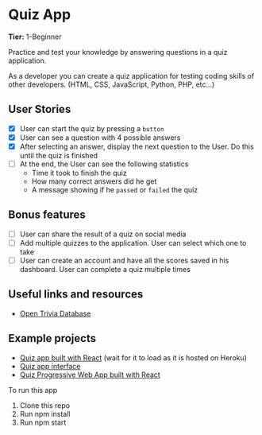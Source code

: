 # Quiz App

**Tier:** 1-Beginner

Practice and test your knowledge by answering questions in a quiz application.

As a developer you can create a quiz application for testing coding skills of other developers. (HTML, CSS, JavaScript, Python, PHP, etc...)

## User Stories

- [x] User can start the quiz by pressing a `button`
- [x] User can see a question with 4 possible answers
- [x] After selecting an answer, display the next question to the User. Do this until the quiz is finished
- [ ] At the end, the User can see the following statistics
  - Time it took to finish the quiz
  - How many correct answers did he get
  - A message showing if he `passed` or `failed` the quiz

## Bonus features

- [ ] User can share the result of a quiz on social media
- [ ] Add multiple quizzes to the application. User can select which one to take
- [ ] User can create an account and have all the scores saved in his dashboard. User can complete a quiz multiple times

## Useful links and resources

- [Open Trivia Database](https://opentdb.com/api_config.php)

## Example projects

- [Quiz app built with React](http://tranquil-beyond-43849.herokuapp.com/) (wait for it to load as it is hosted on Heroku)
- [Quiz app interface](https://codepen.io/FlorinPop17/full/qqYNgW)
- [Quiz Progressive Web App built with React](https://github.com/SafdarJamal/quiz-app)

To run this app

1. Clone this repo
2. Run npm install
3. Run npm start
